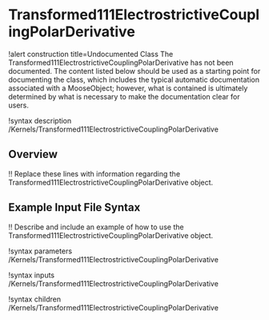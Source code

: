 # Transformed111ElectrostrictiveCouplingPolarDerivative

!alert construction title=Undocumented Class
The Transformed111ElectrostrictiveCouplingPolarDerivative has not been documented. The content listed below should be used as a starting point for
documenting the class, which includes the typical automatic documentation associated with a
MooseObject; however, what is contained is ultimately determined by what is necessary to make the
documentation clear for users.

!syntax description /Kernels/Transformed111ElectrostrictiveCouplingPolarDerivative

## Overview

!! Replace these lines with information regarding the Transformed111ElectrostrictiveCouplingPolarDerivative object.

## Example Input File Syntax

!! Describe and include an example of how to use the Transformed111ElectrostrictiveCouplingPolarDerivative object.

!syntax parameters /Kernels/Transformed111ElectrostrictiveCouplingPolarDerivative

!syntax inputs /Kernels/Transformed111ElectrostrictiveCouplingPolarDerivative

!syntax children /Kernels/Transformed111ElectrostrictiveCouplingPolarDerivative
